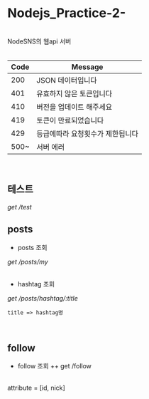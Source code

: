 # Nodejs_Practice-2-

<br>
NodeSNS의 웹api 서버<br>
<br>

|Code|Message|
|--------|--------------------|
|200|JSON 데이터입니다|
|401|유효하지 않은 토큰입니다|
|410|버전을 업데이트 해주세요|
|419|토큰이 만료되었습니다|
|429|등급에따라 요청횟수가 제한됩니다|
|500~|서버 에러|
<br>

## 테스트
*get /test*
<br>

## posts 
* posts 조회

*get /posts/my*
<br>
<br>

* hashtag 조회

*get /posts/hashtag/:title*
    
    title => hashtag명 

<br>

## follow
* follow 조회
++ get /follow
<br>
    attribute = [id, nick]
